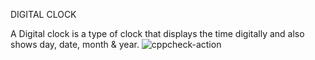 DIGITAL CLOCK

A Digital clock is a type of clock that displays the time digitally and also shows day, date, month & year.
![cppcheck-action](https://github.com/Stepin104841/Mini-Project/workflows/cppcheck-action/badge.svg?branch=main)
